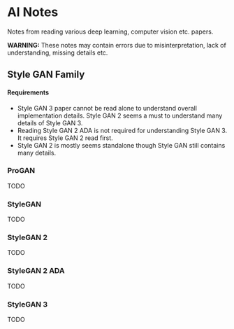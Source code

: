 # AI Notes

Notes from reading various deep learning, computer vision etc. papers. 

**WARNING:** These notes may contain errors due to misinterpretation, lack of understanding, missing details etc. 

## Style GAN Family

#### Requirements

- Style GAN 3 paper cannot be read alone to understand overall implementation details. Style GAN 2 seems a must to understand many details of Style GAN 3.
- Reading Style GAN 2 ADA is not required for understanding Style GAN 3. It requires Style GAN 2 read first.
- Style GAN 2 is mostly seems standalone though Style GAN still contains many details.

### ProGAN

TODO

### StyleGAN

TODO

### StyleGAN 2

TODO

### StyleGAN 2 ADA

TODO

### StyleGAN 3

TODO
